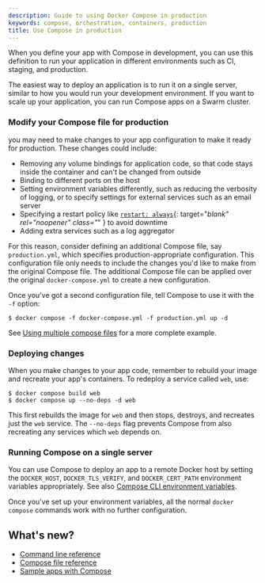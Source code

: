 ```yaml
---
description: Guide to using Docker Compose in production
keywords: compose, orchestration, containers, production
title: Use Compose in production
---
```


When you define your app with Compose in development, you can use this
definition to run your application in different environments such as CI,
staging, and production.

The easiest way to deploy an application is to run it on a single server,
similar to how you would run your development environment. If you want to scale
up your application, you can run Compose apps on a Swarm cluster.

### Modify your Compose file for production

you may need to make changes to your app configuration to make it ready for
production. These changes could include:

- Removing any volume bindings for application code, so that code stays inside
  the container and can't be changed from outside
- Binding to different ports on the host
- Setting environment variables differently, such as reducing the verbosity of
  logging, or to specify settings for external services such as an email server
- Specifying a restart policy like [`restart: always`](compose-file/index.md#restart){: target="_blank" rel="noopener" class="_" } to avoid downtime
- Adding extra services such as a log aggregator

For this reason, consider defining an additional Compose file, say
`production.yml`, which specifies production-appropriate
configuration. This configuration file only needs to include the changes you'd
like to make from the original Compose file. The additional Compose file
can be applied over the original `docker-compose.yml` to create a new configuration.

Once you've got a second configuration file, tell Compose to use it with the
`-f` option:

```console
$ docker compose -f docker-compose.yml -f production.yml up -d
```

See [Using multiple compose files](extends.md#different-environments) for a more
complete example.

### Deploying changes

When you make changes to your app code, remember to rebuild your image and
recreate your app's containers. To redeploy a service called
`web`, use:

```console
$ docker compose build web
$ docker compose up --no-deps -d web
```

This first rebuilds the image for `web` and then stops, destroys, and recreates
just the `web` service. The `--no-deps` flag prevents Compose from also
recreating any services which `web` depends on.

### Running Compose on a single server

You can use Compose to deploy an app to a remote Docker host by setting the
`DOCKER_HOST`, `DOCKER_TLS_VERIFY`, and `DOCKER_CERT_PATH` environment variables
appropriately. See also [Compose CLI environment variables](reference/envvars.md).

Once you've set up your environment variables, all the normal `docker compose`
commands work with no further configuration.

## What's new?

- [Command line reference](reference/index.md)
- [Compose file reference](compose-file/index.md)
- [Sample apps with Compose](samples-for-compose.md)
